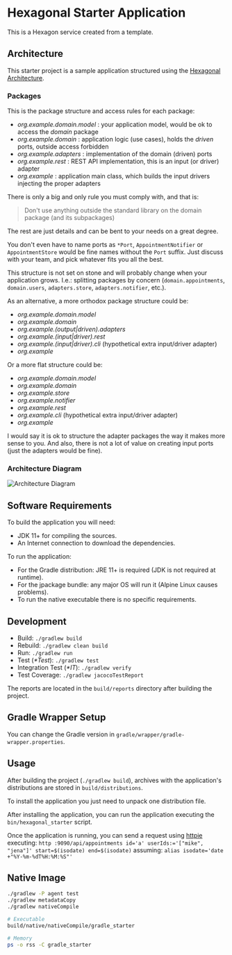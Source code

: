 
# Hexagonal Starter Application
This is a Hexagon service created from a template.

## Architecture
This starter project is a sample application structured using the [Hexagonal Architecture].

[Hexagonal Architecture]: https://fideloper.com/hexagonal-architecture

### Packages
This is the package structure and access rules for each package:

* *org.example.domain.model* : your application model, would be ok to access the *domain* package
* *org.example.domain* : application logic (use cases), holds the *driven* ports, outside access
  forbidden
* *org.example.adapters* : implementation of the domain (driven) ports
* *org.example.rest* : REST API implementation, this is an input (or driver) adapter
* *org.example* : application main class, which builds the input drivers injecting the proper
  adapters

There is only a big and only rule you must comply with, and that is:

> Don't use anything outside the standard library on the domain package (and its subpackages)

The rest are just details and can be bent to your needs on a great degree.

You don't even have to name ports as `*Port`, `AppointmentNotifier` or `AppointmentStore` would be
fine names without the `Port` suffix. Just discuss with your team, and pick whatever fits you all
the best.

This structure is not set on stone and will probably change when your application grows. I.e.:
splitting packages by concern (`domain.appointments`, `domain.users`, `adapters.store`,
`adapters.notifier`, etc.).

As an alternative, a more orthodox package structure could be:

* *org.example.domain.model*
* *org.example.domain*
* *org.example.(output|driven).adapters*
* *org.example.(input|driver).rest*
* *org.example.(input|driver).cli* (hypothetical extra input/driver adapter)
* *org.example*

Or a more flat structure could be:

* *org.example.domain.model*
* *org.example.domain*
* *org.example.store*
* *org.example.notifier*
* *org.example.rest*
* *org.example.cli* (hypothetical extra input/driver adapter)
* *org.example*

I would say it is ok to structure the adapter packages the way it makes more sense to you. And also,
there is not a lot of value on creating input ports (just the adapters would be fine).

### Architecture Diagram
![Architecture Diagram](https://hexagontk.com/img/architecture.svg)

## Software Requirements
To build the application you will need:
* JDK 11+ for compiling the sources.
* An Internet connection to download the dependencies.

To run the application:
* For the Gradle distribution: JRE 11+ is required (JDK is not required at runtime).
* For the jpackage bundle: any major OS will run it (Alpine Linux causes problems).
* To run the native executable there is no specific requirements.

## Development
* Build: `./gradlew build`
* Rebuild: `./gradlew clean build`
* Run: `./gradlew run`
* Test (*\*Test*): `./gradlew test`
* Integration Test (*\*IT*): `./gradlew verify`
* Test Coverage: `./gradlew jacocoTestReport`

The reports are located in the `build/reports` directory after building the project.

## Gradle Wrapper Setup
You can change the Gradle version in `gradle/wrapper/gradle-wrapper.properties`.

## Usage
After building the project (`./gradlew build`), archives with the application's distributions are
stored in `build/distributions`.

To install the application you just need to unpack one distribution file.

After installing the application, you can run the application executing the `bin/hexagonal_starter`
script.

Once the application is running, you can send a request using [httpie] executing:
`http :9090/api/appointments id='a' userIds:='["mike", "jena"]' start=$(isodate) end=$(isodate)`
assuming: `alias isodate='date +"%Y-%m-%dT%H:%M:%S"'`

[httpie]: https://httpie.io

## Native Image
```bash
./gradlew -P agent test
./gradlew metadataCopy
./gradlew nativeCompile

# Executable
build/native/nativeCompile/gradle_starter

# Memory
ps -o rss -C gradle_starter
```
